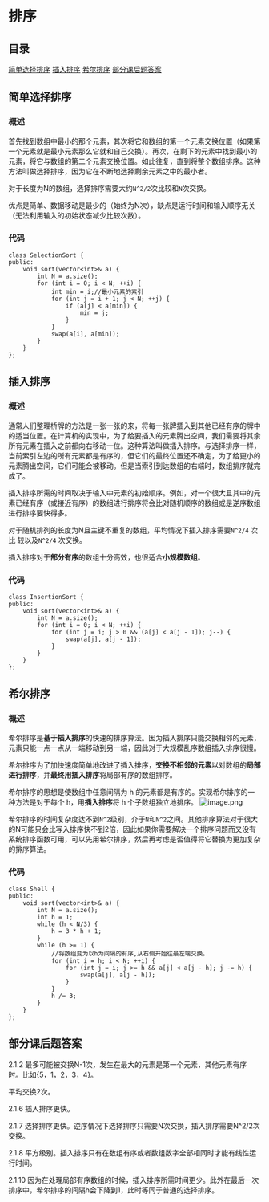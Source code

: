 # 排序

## 目录

[简单选择排序](#简单选择排序)
[插入排序](#插入排序)
[希尔排序](#希尔排序)
[部分课后题答案](#部分课后题答案)

## 简单选择排序

### 概述

首先找到数组中最小的那个元素，其次将它和数组的第一个元素交换位置（如果第一个元素就是最小元素那么它就和自己交换）。再次，在剩下的元素中找到最小的元素，将它与数组的第二个元素交换位置。如此往复，直到将整个数组排序。这种方法叫做选择排序，因为它在不断地选择剩余元素之中的最小者。
  
对于长度为N的数组，选择排序需要大约`N^2/2`次比较和`N`次交换。

优点是简单、数据移动是最少的（始终为N次），缺点是运行时间和输入顺序无关（无法利用输入的初始状态减少比较次数）。

### 代码

```
class SelectionSort {
public:
    void sort(vector<int>& a) {
        int N = a.size();
        for (int i = 0; i < N; ++i) {
            int min = i;//最小元素的索引
            for (int j = i + 1; j < N; ++j) {
                if (a[j] < a[min]) {
                    min = j;
                }
            }
            swap(a[i], a[min]);
        }
    }
};
```

## 插入排序

### 概述

通常人们整理桥牌的方法是一张一张的来，将每一张牌插入到其他已经有序的牌中的适当位置。在计算机的实现中，为了给要插入的元素腾出空间，我们需要将其余所有元素在插入之前都向右移动一位。这种算法叫做插入排序。与选择排序一样，当前索引左边的所有元素都是有序的，但它们的最终位置还不确定，为了给更小的元素腾出空间，它们可能会被移动。但是当索引到达数组的右端时，数组排序就完成了。

插入排序所需的时间取决于输入中元素的初始顺序。例如，对一个很大且其中的元素已经有序（或接近有序）的数组进行排序将会比对随机顺序的数组或是逆序数组进行排序要快得多。

对于随机排列的长度为N且主键不重复的数组，平均情况下插入排序需要`N^2/4` 次比 较以及`N^2/4` 次交换。

插入排序对于**部分有序**的数组十分高效，也很适合**小规模数组**。

### 代码

```
class InsertionSort {
public:
    void sort(vector<int>& a) {
        int N = a.size();
        for (int i = 0; i < N; ++i) {
            for (int j = i; j > 0 && (a[j] < a[j - 1]); j--) {
                swap(a[j], a[j - 1]);
            }
        }
    }
};

```

## 希尔排序

### 概述
希尔排序是**基于插入排序**的快速的排序算法。因为插入排序只能交换相邻的元素，元素只能一点一点从一端移动到另一端，因此对于大规模乱序数组插入排序很慢。

希尔排序为了加快速度简单地改进了插入排序，**交换不相邻的元素**以对数组的**局部进行排序**，并**最终用插入排序**将局部有序的数组排序。

希尔排序的思想是使数组中任意间隔为 h 的元素都是有序的。实现希尔排序的一种方法是对于每个 h，用**插入排序**将 h 个子数组独立地排序。
![image.png](https://note.youdao.com/yws/res/184/WEBRESOURCEef1df0929c91fcedee323e640a8d2c4c)

希尔排序的时间复杂度达不到`N^2`级别，介于`N`和`N^2`之间。其他排序算法对于很大的N可能只会比写入排序快不到2倍，因此如果你需要解决一个排序问题而又没有系统排序函数可用，可以先用希尔排序，然后再考虑是否值得将它替换为更加复杂的排序算法。

### 代码

```
class Shell {
public:
    void sort(vector<int>& a) {
        int N = a.size();
        int h = 1;
        while (h < N/3) {
            h = 3 * h + 1;
        }
        while (h >= 1) {
            //将数组变为以h为间隔的有序,从右侧开始往最左端交换。
            for (int i = h; i < N; ++i) {
                for (int j = i; j >= h && a[j] < a[j - h]; j -= h) {
                    swap(a[j], a[j - h]);
                }
            }
            h /= 3;
        }
    }
};
```

## 部分课后题答案
2.1.2
最多可能被交换N-1次，发生在最大的元素是第一个元素，其他元素有序时。比如{5，1，2，3，4}。

平均交换2次。

2.1.6
插入排序更快。

2.1.7
选择排序更快。逆序情况下选择排序只需要N次交换，插入排序需要N^2/2次交换。

2.1.8
平方级别。插入排序只有在数组有序或者数组数字全部相同时才能有线性运行时间。

2.1.10
因为在处理局部有序数组的时候，插入排序所需时间更少。此外在最后一次排序中，希尔排序的间隔h会下降到1，此时等同于普通的选择排序。